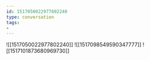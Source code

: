 ```yaml
---
id: 1517050022977802240
type: conversation
tags:
- 
---
```

![[1517050022977802240]]
![[1517098549590347777]]
![[1517101873680969730]]

